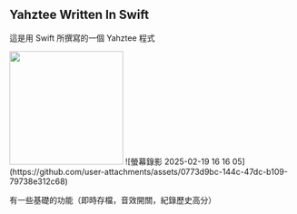 ## Yahztee Written In Swift

這是用 Swift 所撰寫的一個 Yahztee 程式

<img src="https://github.com/user-attachments/assets/7f8313a9-260c-4274-9c46-70766d37b6b5" height="200">
![螢幕錄影 2025-02-19 16 16 05](https://github.com/user-attachments/assets/0773d9bc-144c-47dc-b109-79738e312c68)

有一些基礎的功能（即時存檔，音效開關，紀錄歷史高分）


